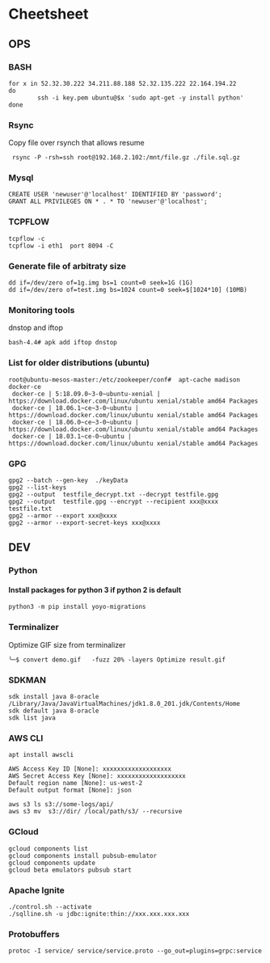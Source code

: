 # Cheetsheet

## OPS

### BASH

```
for x in 52.32.30.222 34.211.88.188 52.32.135.222 22.164.194.22
do 
        ssh -i key.pem ubuntu@$x 'sudo apt-get -y install python'
done
```

### Rsync

Copy file over rsynch that allows resume

```
 rsync -P -rsh=ssh root@192.168.2.102:/mnt/file.gz ./file.sql.gz
```

### Mysql

```
CREATE USER 'newuser'@'localhost' IDENTIFIED BY 'password';
GRANT ALL PRIVILEGES ON * . * TO 'newuser'@'localhost';
```

### TCPFLOW

```
tcpflow -c 
tcpflow -i eth1  port 8094 -C
```

### Generate file of arbitraty size

```
dd if=/dev/zero of=1g.img bs=1 count=0 seek=1G (1G)
dd if=/dev/zero of=test.img bs=1024 count=0 seek=$[1024*10] (10MB)
```

### Monitoring tools

dnstop and iftop
```
bash-4.4# apk add iftop dnstop
```

### List for older distributions  (ubuntu)

```
root@ubuntu-mesos-master:/etc/zookeeper/conf#  apt-cache madison docker-ce
 docker-ce | 5:18.09.0~3-0~ubuntu-xenial | https://download.docker.com/linux/ubuntu xenial/stable amd64 Packages
 docker-ce | 18.06.1~ce~3-0~ubuntu | https://download.docker.com/linux/ubuntu xenial/stable amd64 Packages
 docker-ce | 18.06.0~ce~3-0~ubuntu | https://download.docker.com/linux/ubuntu xenial/stable amd64 Packages
 docker-ce | 18.03.1~ce-0~ubuntu | https://download.docker.com/linux/ubuntu xenial/stable amd64 Packages
```

### GPG

```
gpg2 --batch --gen-key  ./keyData
gpg2 --list-keys
gpg2 --output  testfile_decrypt.txt --decrypt testfile.gpg
gpg2 --output  testfile.gpg --encrypt --recipient xxx@xxxx testfile.txt
gpg2 --armor --export xxx@xxxx
gpg2 --armor --export-secret-keys xxx@xxxx
```

## DEV

### Python

#### Install packages for python 3 if python 2 is default

```
python3 -m pip install yoyo-migrations
``` 
### Terminalizer 

Optimize GIF size from terminalizer

```
╰─$ convert demo.gif   -fuzz 20% -layers Optimize result.gif
```

### SDKMAN

```
sdk install java 8-oracle /Library/Java/JavaVirtualMachines/jdk1.8.0_201.jdk/Contents/Home
sdk default java 8-oracle
sdk list java
```

### AWS CLI

```
apt install awscli
```

```
AWS Access Key ID [None]: xxxxxxxxxxxxxxxxxxx 
AWS Secret Access Key [None]: xxxxxxxxxxxxxxxxxxx
Default region name [None]: us-west-2
Default output format [None]: json
```

```
aws s3 ls s3://some-logs/api/
aws s3 mv  s3://dir/ /local/path/s3/ --recursive
```

### GCloud

```
gcloud components list
gcloud components install pubsub-emulator
gcloud components update
gcloud beta emulators pubsub start
```

### Apache Ignite

```
./control.sh --activate
./sqlline.sh -u jdbc:ignite:thin://xxx.xxx.xxx.xxx
```

### Protobuffers

```
protoc -I service/ service/service.proto --go_out=plugins=grpc:service
```


